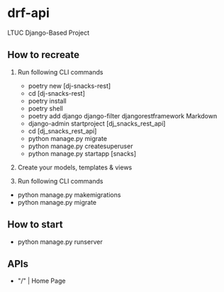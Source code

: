 # drf-api

LTUC Django-Based Project

## How to recreate

1. Run following CLI commands
    - poetry new [dj-snacks-rest]
    - cd [dj-snacks-rest]
    - poetry install
    - poetry shell
    - poetry add django django-filter djangorestframework Markdown
    - django-admin startproject [dj_snacks_rest_api]
    - cd [dj_snacks_rest_api]
    - python manage.py migrate
    - python manage.py createsuperuser
    - python manage.py startapp [snacks]

2. Create your models, templates & views

3. Run following CLI commands

- python manage.py makemigrations
- python manage.py migrate

## How to start

- python manage.py runserver

## APIs

- "/" | Home Page
